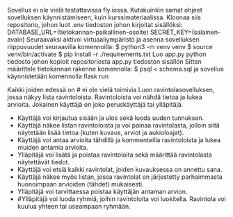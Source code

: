 Sovellus ei ole vielä testattavissa fly.iossa. Kutakuinkin samat ohjeet sovelluksen käynnistämiseen, kuin kurssimateriaalissa. Kloonaa siis repositorio, johon luot .env tiedoston johon kirjoitat sisällöksi:
DATABASE_URL=(tietokannan-paikallinen-osoite)
SECRET_KEY=(salainen-avain)
Seuraavaksi aktivoi virtuaaliympäristö ja asenna sovelluksen riippuvuudet seuraavilla komennoilla:
$ python3 -m venv venv
$ source venv/bin/activate
$ pip install -r ./requirements.txt
Luo app.py python tiedosto johon kopioit repositoriosta app.py tiedoston sisällön
Sitten määrittele tietokannan rakenne komennolla:
$ psql < schema.sql
ja sovellus käynnistetään komennolla flask run


Kaikki joiden edessä on # ei ole vielä toimivia 
Luon ravintolasovelluksen, jossa näkyy lista ravintoloista. Ravintoloista voi nähdä tietoa ja lukea arvioita. Jokainen käyttäjä on joko peruskäyttäjä tai ylläpitäjä.
- Käyttäjä voi kirjautua sisään ja ulos sekä luoda uuden tunnuksen.
- Käyttäjä näkee listan ravintoloista ja voi painaa ravintolasta, jolloin siitä näytetään lisää tietoa (kuten kuvaus, arviot ja aukioloajat).
- Käyttäjä voi antaa arvioita tähdillä ja kommenteilla ravintoloista ja lukea muiden antamia arvioita.
- Ylläpitäjä voi lisätä ja poistaa ravintoloita sekä määrittää ravintolasta näytettävät tiedot.
- Käyttäjä voi etsiä kaikki ravintolat, joiden kuvauksessa on annettu sana.
- Käyttäjä näkee myös listan, jossa ravintolat on järjestetty parhaimmasta huonoimpaan arvioiden (tähdet) mukaisesti.
- Ylläpitäjä voi tarvittaessa poistaa käyttäjän antaman arvion.
- #Ylläpitäjä voi luoda ryhmiä, joihin ravintoloita voi luokitella. Ravintola voi kuulua yhteen tai useampaan ryhmään.

